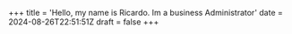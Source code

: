 +++
title = 'Hello, my name is Ricardo. Im a business Administrator'
date = 2024-08-26T22:51:51Z
draft = false
+++
